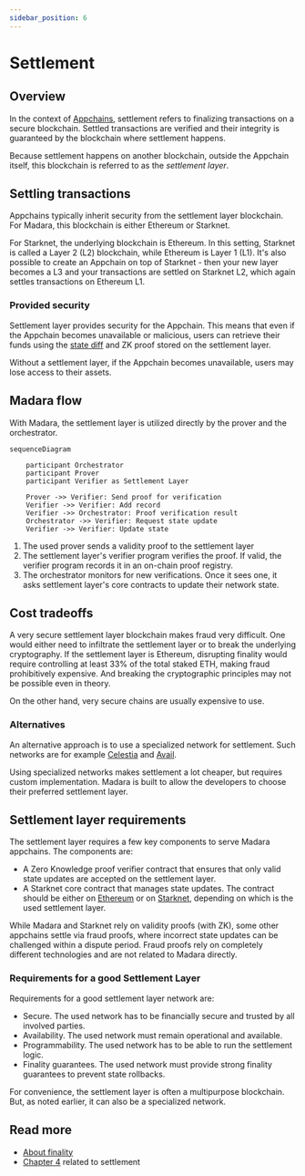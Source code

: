 ```yaml
---
sidebar_position: 6
---
```


# Settlement

## Overview

In the context of [Appchains](/concepts/appchain), settlement refers to finalizing transactions on a secure blockchain. Settled transactions are verified and their integrity is guaranteed by the blockchain where settlement happens.

Because settlement happens on another blockchain, outside the Appchain itself, this blockchain is referred to as the *settlement layer*.

## Settling transactions

Appchains typically inherit security from the settlement layer blockchain. For Madara, this blockchain is either Ethereum or Starknet.

For Starknet, the underlying blockchain is Ethereum. In this setting, Starknet is called a Layer 2 (L2) blockchain, while Ethereum is Layer 1 (L1). It's also possible to create an Appchain on top of Starknet - then your new layer becomes a L3 and your transactions are settled on Starknet L2, which again settles transactions on Ethereum L1.

### Provided security

Settlement layer provides security for the Appchain. This means that even if the Appchain becomes unavailable or malicious, users can retrieve their funds using the [state diff](https://docs.starknet.io/architecture-and-concepts/network-architecture/data-availability/#introduction) and ZK proof stored on the settlement layer.

Without a settlement layer, if the Appchain becomes unavailable, users may lose access to their assets.

## Madara flow

With Madara, the settlement layer is utilized directly by the prover and the orchestrator.

```mermaid
sequenceDiagram

    participant Orchestrator
    participant Prover
    participant Verifier as Settlement Layer

    Prover ->> Verifier: Send proof for verification
    Verifier ->> Verifier: Add record
    Verifier ->> Orchestrator: Proof verification result
    Orchestrator ->> Verifier: Request state update
    Verifier ->> Verifier: Update state
```

1. The used prover sends a validity proof to the settlement layer
1. The settlement layer's verifier program verifies the proof. If valid, the verifier program records it in an on-chain proof registry.
1. The orchestrator monitors for new verifications. Once it sees one, it asks settlement layer's core contracts to update their network state.

## Cost tradeoffs

A very secure settlement layer blockchain makes fraud very difficult. One would either need to infiltrate the settlement layer or to break the underlying cryptography. If the settlement layer is Ethereum, disrupting finality would require controlling at least 33% of the total staked ETH, making fraud prohibitively expensive. And breaking the cryptographic principles may not be possible even in theory.

On the other hand, very secure chains are usually expensive to use.

### Alternatives

An alternative approach is to use a specialized network for settlement. Such networks are for example [Celestia](https://celestia.org/) and [Avail](https://www.availproject.org).

Using specialized networks makes settlement a lot cheaper, but requires custom implementation. Madara is built to allow the developers to choose their preferred settlement layer.

## Settlement layer requirements

The settlement layer requires a few key components to serve Madara appchains. The components are:

- A Zero Knowledge proof verifier contract that ensures that only valid state updates are accepted on the settlement layer.
- A Starknet core contract that manages state updates. The contract should be either on [Ethereum](https://docs.starknet.io/architecture-and-concepts/network-architecture/os/#os-and-core-contract) or on [Starknet](https://github.com/keep-starknet-strange/piltover/), depending on which is the used settlement layer.

While Madara and Starknet rely on validity proofs (with ZK), some other appchains settle via fraud proofs, where incorrect state updates can be challenged within a dispute period. Fraud proofs rely on completely different technologies and are not related to Madara directly.

### Requirements for a good Settlement Layer

Requirements for a good settlement layer network are:
- Secure. The used network has to be financially secure and trusted by all involved parties.
- Availability. The used network must remain operational and available.
- Programmability. The used network has to be able to run the settlement logic.
- Finality guarantees. The used network must provide strong finality guarantees to prevent state rollbacks.

For convenience, the settlement layer is often a multipurpose blockchain. But, as noted earlier, it can also be a specialized network.

## Read more

- [About finality](https://ethereum.org/en/developers/docs/scaling/zk-rollups/#transaction-finality)
- [Chapter 4](https://www.starknet.io/what-is-starknet/) related to settlement